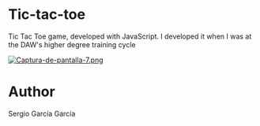 # Tic-tac-toe
Tic Tac Toe game, developed with JavaScript. I developed it when I was at the DAW's higher degree training cycle

[![Captura-de-pantalla-7.png](https://i.postimg.cc/gJb4swkm/Captura-de-pantalla-7.png)](https://postimg.cc/kVwxXgbp)

# Author
Sergio García García
